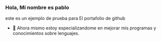 ### Hola, Mi nombre es pablo

este es un ejemplo de prueba para El portafolio de github


- 🔭 Ahora mismo estoy especializandome en mejorar mis programas y conocimientos sobre lenguajes.

